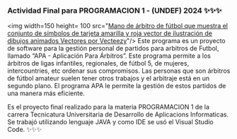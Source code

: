 ### Actividad Final para PROGRAMACION 1 - (UNDEF) 2024 ✨✨✨
<img width=150 height= 100 src="<a href="https://es.vecteezy.com/arte-vectorial/4595672-futbol-arbitro-mano-mostrando-tarjeta-amarilla-y-roja-conjunto-de-simbolos-dibujos-animados-ilustracion-vector">Mano de árbitro de fútbol que muestra el conjunto de símbolos de tarjeta amarilla y roja vector de ilustración de dibujos animados Vectores por Vecteezy</a>"/>
Este programa es un proyecto de software para la gestión personal de partidos para arbitros de Futbol, llamado “APA - Aplicación Para Árbitros”. 
Este programa permite a los árbitros de ligas infantiles, regionales, de fútbol 5, de mujeres, intercountries, etc ordenar sus compromisos. 
Las personas que son árbitros de fútbol amateur suelen tener otros trabajos y el arbitraje está en un segundo plano. 
El programa APA le permite la gestión de estos partidos de una manera más eficiente. 

Es el proyecto final realizado para la materia PROGRAMACION 1 de la carrera Tecnicatura Universitaria de Desarrollo de Aplicacions Informaticas. 
Se trabajó utilizando lenguaje JAVA y como IDE se usó el Visual Studio Code. ✨✨✨

